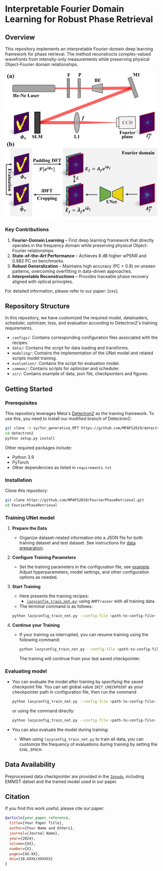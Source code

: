 [//]: # (This directory provides definitions for a few common models, dataloaders, scheduler,)

[//]: # (and optimizers that are often used in training.)

[//]: # (The definition of these objects are provided in the form of lazy instantiation:)

[//]: # (their arguments can be edited by users before constructing the objects.)

[//]: # (They can be imported, or loaded by `model_zoo.get_config` API in users' own configs.)


#  Interpretable Fourier Domain Learning for Robust Phase Retrieval

## Overview
This repository implements an interpretable Fourier-domain deep learning framework for phase retrieval. The method reconstructs complex-valued wavefronts from intensity-only measurements while preserving physical Object-Fourier domain relationships.

![Example Image](src/M1-SetupAndDataAcquisition.jpg)

### Key Contributions
1. **Fourier-Domain Learning** – First deep learning framework that directly operates in the frequency domain while preserving physical Object-Fourier relationships.
2. **State-of-the-Art Performance** – Achieves 8 dB higher wPSNR and 0.982 PC on benchmarks.
3. **Robust Generalization** – Maintains high accuracy (PC > 0.9) on unseen patterns, overcoming overfitting in data-driven approaches.
4. **Interpretable Reconstructions** – Provides traceable phase recovery aligned with optical principles.

For detailed information, please refer to our paper: [xxx].

## Repository Structure
In this repository, we have customized the required model, dataloaders, scheduler, optimizer, loss, and evaluation according to Detectron2's training requirements.

- `configs/`: Contains corresponding configuration files associated with the recipes.
- `data/`: Contains the script for data loading and transforms.
- `modeling/`: Contains the implementation of the UNet model and related scripts model training.
- `evaluation/`: Contains the script for evaluation model.
- `common/`: Contains scripts for optimizer and scheduler.
- `scr/`: Contains example of data, json file, checkpointers and figures. 

## Getting Started

### Prerequisites

This repository leverages Meta's [Detectron2](https://github.com/facebookresearch/detectron2) as the training framework. To use this, you need to install our modified branch of Detectron2:
```bash
git clone -b sy/for_generative_MTT https://github.com/MPAPS2019/detectron2.git
cd detectron2
python setup.py install
```
Other required packages include:
- Python 3.9
- PyTorch
- Other dependencies as listed in `requirements.txt`

### Installation

Clone this repository:

```bash
git clone https://github.com/MPAPS2019/FourierPhaseRetrieval.git
cd FourierPhaseRetrieval
```

### Training UNet model
1. **Prepare the Data**
   - Organize dataset-related information into a JSON file for both training dataset and test dataset. See instructions for [data preparation](data/README.md).

2. **Configure Training Parameters**
   - Set the training parameters in the configuration file, see [example](configs/baseline_basicunet_FourierAmp2SLMFFTField_IFFT.py). Adjust hyperparameters, model settings, and other configuration options as needed.

3. **Start Training**
   - Here presents the training recipes:
     - [`lazyconfig_train_net.py`](recipes/lazyconfig_train_net.py): using `AMPTrainer` with all training data.
   -  The terminal command is as follows:

     ```bash
     python lazyconfig_train_net.py --config-file <path-to-config-file>
     ```
     
4. **Continue your Training**
   - If your training us interrupted, you can resume training using the following command:
   
     ```bash
     python lazyconfig_train_net.py --config-file <path-to-config-file> --resume
     ```
     The training will continue from your last saved checkpointer.


### Evaluating model
   - You can evaluate the model after training by specifying the saved checkpoint file. You can set global value `INIT_CHECKPOINT` as your checkpointer path in configuration file, then run the command
   
     ```bash
     python lazyconfig_train_net.py --config-file <path-to-config-file> --eval-only 
     ```
     
     or using the command directly:
   
     ```bash
     python lazyconfig_train_net.py --config-file <path-to-config-file> --eval-only train.checkpoint=<path-to-checkpoint-file>
     ```
     
   - You can also evaluate the model during training:
     - When using `lazyconfig_train_net.py` to train all data, you can customize the frequency of evaluations during training by setting the `EVAL_EPOCH`.
   

## Data Availability
Preprocessed data checkpointer are provided in the [`Zonodo`](https://zenodo.org/records/15251921), including EMNIST datset and the trained model used in our paper.

## Citation
If you find this work useful, please cite our paper:

```bibtex
@article{your_paper_reference,
  title={Your Paper Title},
  author={Your Name and Others},
  journal={Journal Name},
  year={2024},
  volume={XX},
  number={X},
  pages={XX-XX},
  doi={10.XXXX/XXXXXX}
}
```
